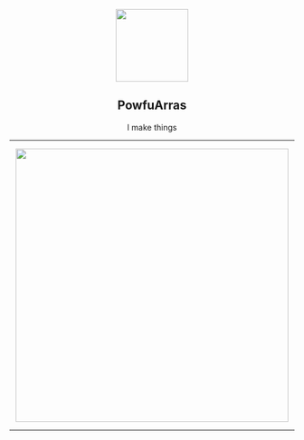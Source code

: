 <p align="center">
  <img width="128" src="https://avatars.githubusercontent.com/u/72747112" />
  <h2 align="center">PowfuArras</h2>
  <p align="center">I make things</p>
</p>
<hr>
<p align="center">
  <img width="482" src="https://lanyard.cnrad.dev/api/433325944141512705" />
</p>
<hr>
